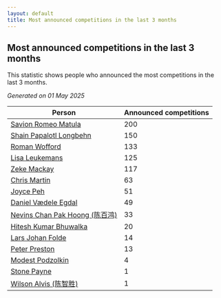 ```yaml
---
layout: default
title: Most announced competitions in the last 3 months
---
```

## Most announced competitions in the last 3 months
This statistic shows people who announced the most competitions in the last 3 months.

*Generated on 01 May 2025*

| Person | Announced competitions |
| --- | --- |
| [Savion Romeo Matula](https://www.worldcubeassociation.org/persons/2019MATU03) | 200 |
| [Shain Papalotl Longbehn](https://www.worldcubeassociation.org/persons/2020LONG05) | 150 |
| [Roman Wofford](https://www.worldcubeassociation.org/persons/2017WOFF01) | 133 |
| [Lisa Leukemans](https://www.worldcubeassociation.org/persons/2021LEUK01) | 125 |
| [Zeke Mackay](https://www.worldcubeassociation.org/persons/2015MACK06) | 117 |
| [Chris Martin](https://www.worldcubeassociation.org/persons/2013MART03) | 63 |
| [Joyce Peh](https://www.worldcubeassociation.org/persons/2017PEHJ01) | 51 |
| [Daniel Vædele Egdal](https://www.worldcubeassociation.org/persons/2013EGDA01) | 49 |
| [Nevins Chan Pak Hoong (陈百鸿)](https://www.worldcubeassociation.org/persons/2010CHAN20) | 33 |
| [Hitesh Kumar Bhuwalka](https://www.worldcubeassociation.org/persons/2022BHUW01) | 20 |
| [Lars Johan Folde](https://www.worldcubeassociation.org/persons/2018FOLD01) | 14 |
| [Peter Preston](https://www.worldcubeassociation.org/persons/2017PRES02) | 13 |
| [Modest Podzolkin](https://www.worldcubeassociation.org/persons/2017PODZ01) | 4 |
| [Stone Payne](https://www.worldcubeassociation.org/persons/2018SIMP06) | 1 |
| [Wilson Alvis (陈智胜)](https://www.worldcubeassociation.org/persons/2011ALVI01) | 1 |
